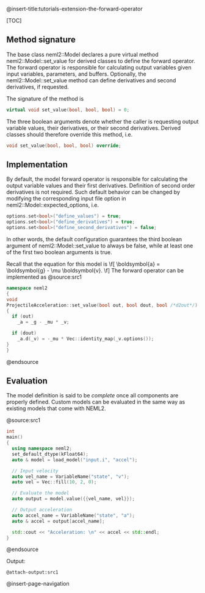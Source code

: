 @insert-title:tutorials-extension-the-forward-operator

[TOC]

## Method signature

The base class neml2::Model declares a pure virtual method neml2::Model::set_value for derived classes to define the forward operator. The forward operator is responsible for calculating output variables given input variables, parameters, and buffers. Optionally, the neml2::Model::set_value method can define derivatives and second derivatives, if requested.

The signature of the method is
```cpp
virtual void set_value(bool, bool, bool) = 0;
```
The three boolean arguments denote whether the caller is requesting output variable values, their derivatives, or their second derivatives. Derived classes should therefore override this method, i.e.
```cpp
void set_value(bool, bool, bool) override;
```

## Implementation

By default, the model forward operator is responsible for calculating the output variable values and their first derivatives. Definition of second order derivatives is not required. Such default behavior can be changed by modifying the corresponding input file option in neml2::Model::expected_options, i.e.
```cpp
options.set<bool>("define_values") = true;
options.set<bool>("define_derivatives") = true;
options.set<bool>("define_second_derivatives") = false;
```
In other words, the default configuration guarantees the third boolean argument of neml2::Model::set_value to always be false, while at least one of the first two boolean arguments is true.

Recall that the equation for this model is
\f[
  \boldsymbol{a} = \boldsymbol{g} - \mu \boldsymbol{v}.
\f]
The forward operator can be implemented as
@source:src1
```cpp
namespace neml2
{
void
ProjectileAcceleration::set_value(bool out, bool dout, bool /*d2out*/)
{
  if (out)
    _a = _g - _mu * _v;

  if (dout)
    _a.d(_v) = -_mu * Vec::identity_map(_v.options());
}
}
```
@endsource

## Evaluation

The model definition is said to be *complete* once all components are properly defined. Custom models can be evaluated in the same way as existing models that come with NEML2.

@source:src1
```cpp
int
main()
{
  using namespace neml2;
  set_default_dtype(kFloat64);
  auto & model = load_model("input.i", "accel");

  // Input velocity
  auto vel_name = VariableName("state", "v");
  auto vel = Vec::fill(10, 2, 0);

  // Evaluate the model
  auto output = model.value({{vel_name, vel}});

  // Output acceleration
  auto accel_name = VariableName("state", "a");
  auto & accel = output[accel_name];

  std::cout << "Acceleration: \n" << accel << std::endl;
}
```
@endsource

Output:
```
@attach-output:src1
```

@insert-page-navigation
